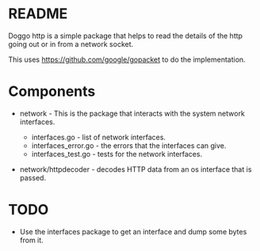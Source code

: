 # README

Doggo http is a simple package that helps to read the details of the http going out or in from a network socket.

This uses https://github.com/google/gopacket to do the implementation.

# Components 

* network - This is the package that interacts with the system network interfaces.
    * interfaces.go - list of network interfaces.
    * interfaces_error.go - the errors that the interfaces can give.
    * interfaces_test.go - tests for the network interfaces.

* network/httpdecoder - decodes HTTP data from an os interface that is passed.

# TODO

* Use the interfaces package to get an interface and dump some bytes from it.
